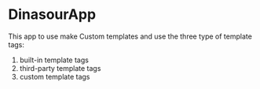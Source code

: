 # DinasourApp

This app to use make Custom templates and use the three type of template tags:
1. built-in template tags 
2. third-party template tags
3. custom template tags 
